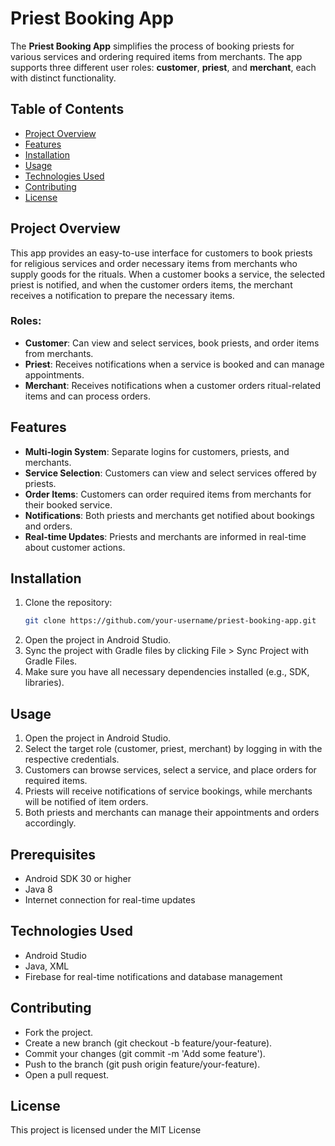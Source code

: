 # Priest Booking App

The **Priest Booking App** simplifies the process of booking priests for various services and ordering required items from merchants. The app supports three different user roles: **customer**, **priest**, and **merchant**, each with distinct functionality.

## Table of Contents
- [Project Overview](#project-overview)
- [Features](#features)
- [Installation](#installation)
- [Usage](#usage)
- [Technologies Used](#technologies-used)
- [Contributing](#contributing)
- [License](#license)

## Project Overview

This app provides an easy-to-use interface for customers to book priests for religious services and order necessary items from merchants who supply goods for the rituals. When a customer books a service, the selected priest is notified, and when the customer orders items, the merchant receives a notification to prepare the necessary items.

### Roles:
- **Customer**: Can view and select services, book priests, and order items from merchants.
- **Priest**: Receives notifications when a service is booked and can manage appointments.
- **Merchant**: Receives notifications when a customer orders ritual-related items and can process orders.

## Features
- **Multi-login System**: Separate logins for customers, priests, and merchants.
- **Service Selection**: Customers can view and select services offered by priests.
- **Order Items**: Customers can order required items from merchants for their booked service.
- **Notifications**: Both priests and merchants get notified about bookings and orders.
- **Real-time Updates**: Priests and merchants are informed in real-time about customer actions.

## Installation

1. Clone the repository:
   ```bash
   git clone https://github.com/your-username/priest-booking-app.git
   ```
2. Open the project in Android Studio.
3. Sync the project with Gradle files by clicking File > Sync Project with Gradle Files.
4. Make sure you have all necessary dependencies installed (e.g., SDK, libraries).

## Usage

1. Open the project in Android Studio.
2. Select the target role (customer, priest, merchant) by logging in with the respective credentials.
3. Customers can browse services, select a service, and place orders for required items.
4. Priests will receive notifications of service bookings, while merchants will be notified of item orders.
5. Both priests and merchants can manage their appointments and orders accordingly.

## Prerequisites

- Android SDK 30 or higher
- Java 8
- Internet connection for real-time updates

## Technologies Used

- Android Studio
- Java, XML
- Firebase for real-time notifications and database management

## Contributing

- Fork the project.
- Create a new branch (git checkout -b feature/your-feature).
- Commit your changes (git commit -m 'Add some feature').
- Push to the branch (git push origin feature/your-feature).
- Open a pull request.

## License

This project is licensed under the MIT License
